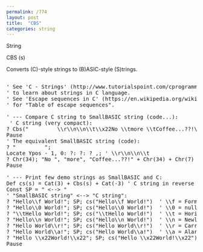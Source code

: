 ```yaml
---
permalink: /774
layout: post
title:  "CBS"
categories: string
---
```

String

CBS (s)

Converts (C)-style strings to (B)ASIC-style (S)trings.

<pre>

' See 'C - Strings' (http://www.tutorialspoint.com/cprogramming/c_strings.htm)
' to learn about strings in C language.
' See 'Escape sequences in C' (https://en.wikipedia.org/wiki/Escape_sequences_in_C)
' for "Table of escape sequences".

' --- Compare C string to SmallBASIC string (code...):
 ' C string (very compact):
? Cbs("         \\r\\n\\n\\t\\x22No \\tmore \\tCoffee...??!\\x22\\a")
Pause
' The equivalent SmallBASIC string (code): 
? "         ";
Locate Ypos - 1, 0: ?: ?: ? ,; ' \\r\\n\\n\\t
? Chr(34); "No ", "more", "Coffee...??!" + Chr(34) + Chr(7) ' \\x22No \\tmore \\tCoffee...??!\\x22\\a"
Pause

' --- Print few demo strings as SmallBASIC and C: 
Def cs(s) = Cat(3) + Cbs(s) + Cat(-3) ' C string in reverse color
Const SP = " <--> "
' "SmallBASIC string" <--> "C string":
? "Hello\\f World!"; SP; cs("Hello\\f World!")  ' \\f = Formfeed (clear screen)
? "Hello\\0 World!"; SP; cs("Hello\\0 World!")  ' \\0 = null-terminated string
? "\\tHello World!"; SP; cs("\\tHello World!")  ' \\t = Horizontal Tab
? "Hello\\n World!"; SP; cs("Hello\\n World!")  ' \\n = Newline
? "Hello World\\r!"; SP; cs("Hello World\\r!")  ' \\r = Carriage Return (home pos)
? "Hello World\\a!"; SP; cs("Hello World\\a!")  ' \\a = Alarm (Beep, Bell)
? "Hello \\x22World!\\x22"; SP; cs("Hello \\x22World!\\x22")  ' \\xhh char as hexadecimal number
Pause 

</pre>

